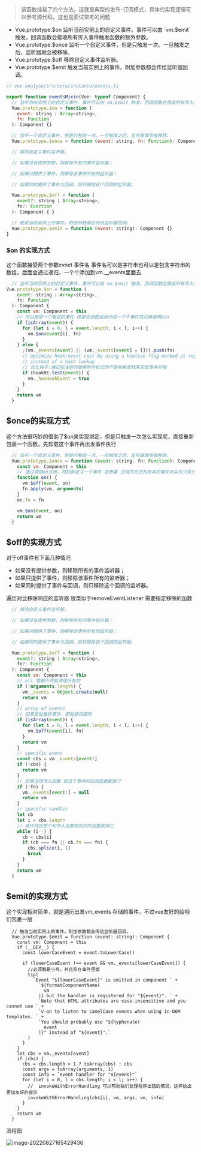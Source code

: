 > 该函数挂载了四个方法，这就是典型的发布-订阅模式，具体的实现逻辑可以参考源代码，这也是面试常考的问题

- Vue.prototype.$on  监听当前实例上的自定义事件。事件可以由 `vm.$emit` 触发。回调函数会接收所有传入事件触发函数的额外参数。
- Vue.prototype.$once  监听一个自定义事件，但是只触发一次。一旦触发之后，监听器就会被移除。
- Vue.prototype.$off  移除自定义事件监听器。
- Vue.prototype.$emit 触发当前实例上的事件。附加参数都会传给监听器回调。

 ```javascript
 // vue-analyse/src/core/instance/events.ts
 
 export function eventsMixin(Vue: typeof Component) {
   // 监听当前实例上的自定义事件。事件可以由 vm.$emit 触发。回调函数会接收所有传入事件触发函数的额外参数。
   Vue.prototype.$on = function (
     event: string | Array<string>,
     fn: Function
   ): Component {}
 
   // 监听一个自定义事件，但是只触发一次。一旦触发之后，监听器就会被移除。
   Vue.prototype.$once = function (event: string, fn: Function): Component {}
 
   // 移除自定义事件监听器。
 
   // 如果没有提供参数，则移除所有的事件监听器；
 
   // 如果只提供了事件，则移除该事件所有的监听器；
 
   // 如果同时提供了事件与回调，则只移除这个回调的监听器。
 
   Vue.prototype.$off = function (
     event?: string | Array<string>,
     fn?: Function
   ): Component { }
 
   // 触发当前实例上的事件。附加参数都会传给监听器回调。
   Vue.prototype.$emit = function (event: string): Component {}
 }
 ```

### $on 的实现方式

这个函数接受两个参数evnet 事件名 事件名可以是字符串也可以是包含字符串的数组，后面会通过递归，一个个添加到vm.__events里面去

```javascript
  // 监听当前实例上的自定义事件。事件可以由 vm.$emit 触发。回调函数会接收所有传入事件触发函数的额外参数。
Vue.prototype.$on = function (
    event: string | Array<string>,
    fn: Function
  ): Component {
    const vm: Component = this
    // 可以接受一个数组的事件 但是会把数组拆分成一个个事件然后再调用$on
    if (isArray(event)) {
      for (let i = 0, l = event.length; i < l; i++) {
        vm.$on(event[i], fn)
      }
    } else {
      ;(vm._events[event] || (vm._events[event] = [])).push(fn)
      // optimize hook:event cost by using a boolean flag marked at registration
      // instead of a hash lookup
      // 优化钩子:通过在注册时使用布尔标记而不是哈希查找来实现事件开销
      if (hookRE.test(event)) {
        vm._hasHookEvent = true
      }
    }
    return vm
  }
```

## $once的实现方式

这个方法很巧妙的借助了$on来实现绑定，但是只触发一次怎么实现呢，直接重新包裹一个函数，先卸载这个事件再出发事件执行 

``` javascript
  // 监听一个自定义事件，但是只触发一次。一旦触发之后，监听器就会被移除。
  Vue.prototype.$once = function (event: string, fn: Function): Component {
    const vm: Component = this
    // 通过调用on注册，然后新定义一个事件 包裹着 注销的方法和原本的事件来实现只执行一次这个事件  好厉害
    function on() {
      vm.$off(event, on)
      fn.apply(vm, arguments)
    }
    on.fn = fn

    vm.$on(event, on)
    return vm
  }
```

## $off的实现方式

对于off事件有下面几种情况

- 如果没有提供参数，则移除所有的事件监听器；
- 如果只提供了事件，则移除该事件所有的监听器；
- 如果同时提供了事件与回调，则只移除这个回调的监听器。

遍历对比移除响应的监听器 很类似于removeEventListener 需要指定移除的函数

```javascript
  // 移除自定义事件监听器。

  // 如果没有提供参数，则移除所有的事件监听器；

  // 如果只提供了事件，则移除该事件所有的监听器；

  // 如果同时提供了事件与回调，则只移除这个回调的监听器。

  Vue.prototype.$off = function (
    event?: string | Array<string>,
    fn?: Function
  ): Component {
    const vm: Component = this
    // all 啥都不传就清理所有的
    if (!arguments.length) {
      vm._events = Object.create(null)
      return vm
    }
    // array of events
    // 如果是批量的事件，那就递归删除
    if (isArray(event)) {
      for (let i = 0, l = event.length; i < l; i++) {
        vm.$off(event[i], fn)
      }
      return vm
    }
    // specific event
    const cbs = vm._events[event!]
    if (!cbs) {
      return vm
    }
    // 如果没得传入函数 把这个事件的回调函数都删了
    if (!fn) {
      vm._events[event!] = null
      return vm
    }
    // specific handler
    let cb
    let i = cbs.length
    // 循环找到那个和传入函数相同的的函数删掉它
    while (i--) {
      cb = cbs[i]
      if (cb === fn || cb.fn === fn) {
        cbs.splice(i, 1)
        break
      }
    }
    return vm
  }
```



## $emit的实现方式

这个实现相对简单，就是遍历出发vm_events 存储的事件，不过vue友好的给咱们包裹一层

```
  // 触发当前实例上的事件。附加参数都会传给监听器回调。
  Vue.prototype.$emit = function (event: string): Component {
    const vm: Component = this
    if (__DEV__) {
      const lowerCaseEvent = event.toLowerCase()

      if (lowerCaseEvent !== event && vm._events[lowerCaseEvent]) {
        //必须都是小写，并且存在事件里面
        tip(
          `Event "${lowerCaseEvent}" is emitted in component ` +
            `${formatComponentName(
              vm
            )} but the handler is registered for "${event}". ` +
            `Note that HTML attributes are case-insensitive and you cannot use ` +
            `v-on to listen to camelCase events when using in-DOM templates. ` +
            `You should probably use "${hyphenate(
              event
            )}" instead of "${event}".`
        )
      }
    }
    let cbs = vm._events[event]
    if (cbs) {
      cbs = cbs.length > 1 ? toArray(cbs) : cbs
      const args = toArray(arguments, 1)
      const info = `event handler for "${event}"`
      for (let i = 0, l = cbs.length; i < l; i++) {
        //  invokeWithErrorHandling 可以帮助我们处理程序出错的情况，这样给出更加友好的提示
        invokeWithErrorHandling(cbs[i], vm, args, vm, info)
      }
    }
    return vm
  }
```

流程图

![image-20220827165429436](https://raw.githubusercontent.com/aymfx/pic/mian/img/image-20220827165429436.png)

